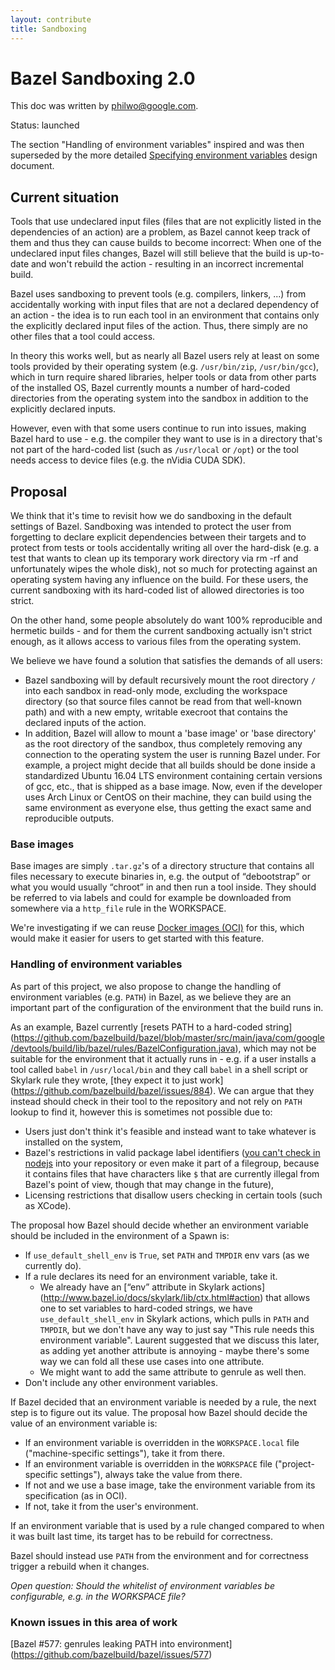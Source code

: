 ```yaml
---
layout: contribute
title: Sandboxing
---
```


# Bazel Sandboxing 2.0

This doc was written by [philwo@google.com](mailto:philwo@google.com).

Status: launched

The section "Handling of environment variables" inspired and was then
superseded by the more detailed
[Specifying environment variables](/docs/designs/2016/06/21/environment.html)
design document.

## Current situation

Tools that use undeclared input files (files that are not explicitly listed in
the dependencies of an action) are a problem, as Bazel cannot keep track of them
and thus they can cause builds to become incorrect: When one of the undeclared
input files changes, Bazel will still believe that the build is up-to-date and
won't rebuild the action - resulting in an incorrect incremental build.

Bazel uses sandboxing to prevent tools (e.g. compilers, linkers, ...) from
accidentally working with input files that are not a declared dependency of an
action - the idea is to run each tool in an environment that contains only the
explicitly declared input files of the action. Thus, there simply are no other
files that a tool could access.

In theory this works well, but as nearly all Bazel users rely at least on some
tools provided by their operating system (e.g. `/usr/bin/zip`, `/usr/bin/gcc`),
which in turn require shared libraries, helper tools or data from other parts
of the installed OS, Bazel currently mounts a number of hard-coded directories
from the operating system into the sandbox in addition to the explicitly
declared inputs.

However, even with that some users continue to run into issues, making Bazel
hard to use - e.g. the compiler they want to use is in a directory that's not
part of the hard-coded list (such as `/usr/local` or `/opt`) or the tool needs
access to device files (e.g. the nVidia CUDA SDK).

## Proposal

We think that it's time to revisit how we do sandboxing in the default settings
of Bazel. Sandboxing was intended to protect the user from forgetting to
declare explicit dependencies between their targets and to protect from tests
or tools accidentally writing all over the hard-disk (e.g. a test that wants to
clean up its temporary work directory via rm -rf and unfortunately wipes the
whole disk), not so much for protecting against an operating system having any
influence on the build. For these users, the current sandboxing with its
hard-coded list of allowed directories is too strict.

On the other hand, some people absolutely do want 100% reproducible and
hermetic builds - and for them the current sandboxing actually isn't strict
enough, as it allows access to various files from the operating system.

We believe we have found a solution that satisfies the demands of all users:

 * Bazel sandboxing will by default recursively mount the root directory `/`
   into each sandbox in read-only mode, excluding the workspace directory (so
   that source files cannot be read from that well-known path) and with a new
   empty, writable execroot that contains the declared inputs of the action.
 * In addition, Bazel will allow to mount a 'base image' or 'base directory' as
   the root directory of the sandbox, thus completely removing any connection
   to the operating system the user is running Bazel under. For example, a
   project might decide that all builds should be done inside a standardized
   Ubuntu 16.04 LTS environment containing certain versions of gcc, etc., that
   is shipped as a base image. Now, even if the developer uses Arch Linux or
   CentOS on their machine, they can build using the same environment as
   everyone else, thus getting the exact same and reproducible outputs.

### Base images

Base images are simply `.tar.gz`'s of a directory structure that contains all
files necessary to execute binaries in, e.g. the output of “debootstrap” or
what you would usually “chroot” in and then run a tool inside. They should be
referred to via labels and could for example be downloaded from somewhere via
a `http_file` rule in the WORKSPACE.

We're investigating if we can reuse
[Docker images (OCI)](https://github.com/opencontainers/image-spec/blob/v0.1.0/serialization.md)
for this, which would make it easier for users to get started with this
feature.

### Handling of environment variables

As part of this project, we also propose to change the handling of environment
variables (e.g. `PATH`) in Bazel, as we believe they are an important part of
the configuration of the environment that the build runs in.

As an example, Bazel currently [resets PATH to a hard-coded string]
(https://github.com/bazelbuild/bazel/blob/master/src/main/java/com/google/devtools/build/lib/bazel/rules/BazelConfiguration.java),
which may not be suitable for the environment that it actually runs in - e.g.
if a user installs a tool called `babel` in `/usr/local/bin` and they call
`babel` in a shell script or Skylark rule they wrote, [they expect it to just
work] (https://github.com/bazelbuild/bazel/issues/884). We can argue that they
instead should check in their tool to the repository and not rely on `PATH`
lookup to find it, however this is sometimes not possible due to:

 * Users just don't think it's feasible and instead want to take whatever is
   installed on the system,
 * Bazel's restrictions in valid package label identifiers ([you can't check in
   nodejs](https://github.com/bazelbuild/bazel/issues/884#issuecomment-183378680)
   into your repository or even make it part of a filegroup, because it
   contains files that have characters like `$` that are currently illegal from
   Bazel's point of view, though that may change in the future),
 * Licensing restrictions that disallow users checking in certain tools (such
   as XCode).

The proposal how Bazel should decide whether an environment variable should be
included in the environment of a Spawn is:

 * If `use_default_shell_env` is `True`, set `PATH` and `TMPDIR` env vars
   (as we currently do).
 * If a rule declares its need for an environment variable, take it.
   * We already have an [“env” attribute in Skylark actions]
     (http://www.bazel.io/docs/skylark/lib/ctx.html#action) that allows one to
     set variables to hard-coded strings, we have `use_default_shell_env` in
     Skylark actions, which pulls in `PATH` and `TMPDIR`, but we don't have any
     way to just say "This rule needs this environment variable". Laurent
     suggested that we discuss this later, as adding yet another attribute is
     annoying - maybe there's some way we can fold all these use cases into one
     attribute.
   * We might want to add the same attribute to genrule as well then.
 * Don't include any other environment variables.

If Bazel decided that an environment variable is needed by a rule, the next
step is to figure out its value. The proposal how Bazel should decide the value
of an environment variable is:

 * If an environment variable is overridden in the `WORKSPACE.local` file
   ("machine-specific settings"), take it from there.
 * If an environment variable is overridden in the `WORKSPACE` file
   ("project-specific settings"), always take the value from there.
 * If not and we use a base image, take the environment variable from its
   specification (as in OCI).
 * If not, take it from the user's environment.

If an environment variable that is used by a rule changed compared to when it
was built last time, its target has to be rebuild for correctness.

Bazel should instead use `PATH` from the environment and for correctness
trigger a rebuild when it changes.

*Open question: Should the whitelist of environment variables be configurable,
e.g. in the WORKSPACE file?*

### Known issues in this area of work

[Bazel #577: genrules leaking PATH into environment]
(https://github.com/bazelbuild/bazel/issues/577)

